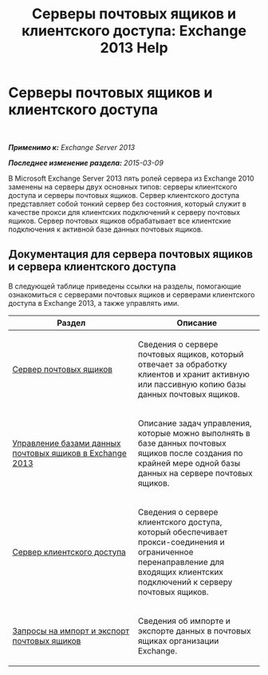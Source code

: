 ﻿---
title: 'Серверы почтовых ящиков и клиентского доступа: Exchange 2013 Help'
TOCTitle: Серверы почтовых ящиков и клиентского доступа
ms:assetid: 5bc54c8c-e445-494e-9047-9a1a5af7b7fa
ms:mtpsurl: https://technet.microsoft.com/ru-ru/library/JJ150519(v=EXCHG.150)
ms:contentKeyID: 50488287
ms.date: 04/30/2018
mtps_version: v=EXCHG.150
ms.translationtype: HT
---

# Серверы почтовых ящиков и клиентского доступа

 

_**Применимо к:** Exchange Server 2013_

_**Последнее изменение раздела:** 2015-03-09_

В Microsoft Exchange Server 2013 пять ролей сервера из Exchange 2010 заменены на серверы двух основных типов: серверы клиентского доступа и серверы почтовых ящиков. Сервер клиентского доступа представляет собой тонкий сервер без состояния, который служит в качестве прокси для клиентских подключений к серверу почтовых ящиков. Сервер почтовых ящиков обрабатывает все клиентские подключения к активной базе данных почтовых ящиков.

## Документация для сервера почтовых ящиков и сервера клиентского доступа

В следующей таблице приведены ссылки на разделы, помогающие ознакомиться с серверами почтовых ящиков и серверами клиентского доступа в Exchange 2013, а также управлять ими.


<table>
<colgroup>
<col style="width: 50%" />
<col style="width: 50%" />
</colgroup>
<thead>
<tr class="header">
<th>Раздел</th>
<th>Описание</th>
</tr>
</thead>
<tbody>
<tr class="odd">
<td><p><a href="mailbox-server-exchange-2013-help.md">Сервер почтовых ящиков</a></p></td>
<td><p>Сведения о сервере почтовых ящиков, который отвечает за обработку клиентов и хранит активную или пассивную копию базы данных почтовых ящиков.</p></td>
</tr>
<tr class="even">
<td><p><a href="manage-mailbox-databases-in-exchange-2013-exchange-2013-help.md">Управление базами данных почтовых ящиков в Exchange 2013</a></p></td>
<td><p>Описание задач управления, которые можно выполнять в базе данных почтовых ящиков после создания по крайней мере одной базы данных на сервере почтовых ящиков.</p></td>
</tr>
<tr class="odd">
<td><p><a href="client-access-server-exchange-2013-help.md">Сервер клиентского доступа</a></p></td>
<td><p>Сведения о сервере клиентского доступа, который обеспечивает прокси-соединения и ограниченное перенаправление для входящих клиентских подключений к серверу почтовых ящиков.</p></td>
</tr>
<tr class="even">
<td><p><a href="mailbox-import-and-export-requests-exchange-2013-help.md">Запросы на импорт и экспорт почтовых ящиков</a></p></td>
<td><p>Сведения об импорте и экспорте данных в почтовых ящиках организации Exchange.</p></td>
</tr>
</tbody>
</table>

